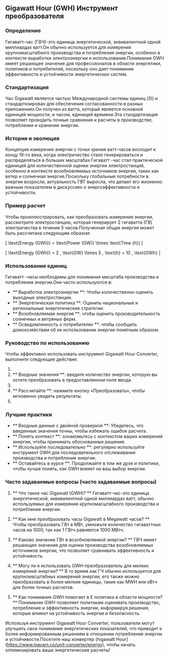 ## Gigawatt Hour (GWH) Инструмент преобразователя

### Определение
Гигаватт-час (ГВЧ)-это единица энергетической, эквивалентной одной миллиардах ватт.Он обычно используется для измерения крупномасштабного производства и потребления энергии, особенно в контексте выработки электроэнергии и использования.Понимание GWH имеет решающее значение для профессионалов в области энергетики, политиков и потребителей, поскольку оно дает понимание эффективности и устойчивости энергетических систем.

### Стандартизация
Час Gigawatt является частью Международной системы единиц (SI) и стандартизирован для обеспечения согласованности в разных приложениях.Он получен из ватта, который является основной единицей мощности, и часом, единицей времени.Эта стандартизация позволяет проводить точные сравнения и расчеты в производстве, потреблении и хранении энергии.

### История и эволюция
Концепция измерения энергии с точки зрения ватт-часов восходит к концу 19-го века, когда электричество стало генерироваться и распределяться в больших масштабах.Гигаватт -час стал практической единицей для количественной оценки энергии электростанций, особенно в контексте возобновляемых источников энергии, таких как ветер и солнечная энергия.Поскольку глобальные потребности в энергии возросли, актуальность ГВТ выросла, что делает его жизненно важным показателем в дискуссиях о энергоэффективности и устойчивости.

### Пример расчет
Чтобы проиллюстрировать, как преобразовать измерения энергии, рассмотрите электростанцию, которая генерирует 2 гигаватта (ГВ) электричества в течение 5 часов.Полученная общая энергия может быть рассчитана следующим образом:

\[ \text{Energy (GWh)} = \text{Power (GW)} \times \text{Time (h)} \]

\[ \text{Energy (GWh)} = 2 \, \text{GW} \times 5 \, \text{h} = 10 \, \text{GWh} \]

### Использование единиц
Гигаватт -часы необходимы для понимания масштаба производства и потребления энергии.Они часто используются в:

- ** Выработка электроэнергии **: Чтобы количественно оценить выходные электростанции.
- ** Энергетическая политика **: Оценить национальные и региональные энергетические стратегии.
- ** Возобновляемая энергия **: чтобы оценить производительность солнечных и ветряных ферм.
- ** Осведомленность о потребителях **: чтобы сообщить домохозяйствам об их использовании энергии понятным образом.

### Руководство по использованию
Чтобы эффективно использовать инструмент Gigawatt Hour Converter, выполните следующие действия:

1.
2. ** Входные значения **: введите количество энергии, которую вы хотите преобразовать в предоставленном поле ввода.
3.
4. ** Рассчитайте **: нажмите кнопку «Преобразовать», чтобы мгновенно увидеть результаты.
5.

### Лучшие практики
- ** Входные данные с двойной проверкой **: Убедитесь, что введенные значения точны, чтобы избежать ошибок расчета.
- ** Понять контекст **: ознакомьтесь с контекстом ваших измерений энергии, чтобы принимать обоснованные решения.
- ** Используйте последовательно **: регулярно используйте инструмент GWH для последовательного отслеживания производства и потребления энергии.
- ** Оставайтесь в курсе **: Продолжайте в том же духе и политики, чтобы лучше понять, как GWH влияет на ваш выбор энергии.

### Часто задаваемые вопросы (часто задаваемые вопросы)

1. ** Что такое час Gigawatt (GWH)? **
Гигаватт-час-это единица энергетической, эквивалентной одной миллиардах ватт, обычно используемых для измерения крупномасштабного производства и потребления энергии.

2. ** Как мне преобразовать часы Gigawatt в Megawatt часов? **
Чтобы преобразовать ГВт в МВт, умножьте количество гигаваттных часов на 1000, так как 1 ГВтч равняется 1000 МВтч.

3. ** Каково значение ГВт в возобновляемой энергии? **
ГВЧ имеет решающее значение для оценки производства возобновляемых источников энергии, что позволяет сравнивать эффективность и устойчивость.

4. ** Могу ли я использовать GWH-преобразователь для мелких измерений энергии? **
В то время как ГЧ обычно используется для крупномасштабных измерений энергии, его также можно преобразовать в более мелкие единицы, такие как MWH или кВтч для более точных расчетов.

5. ** Как понимание GWH помогает в E политика в области мощности? **
Понимание GWH позволяет политикам оценивать производство, потребление и эффективность энергии, информируя решения, которые влияют на устойчивость энергии и безопасность.

Используя инструмент Gigawatt Hour Converter, пользователи могут улучшить свое понимание энергетических показателей, что приводит к более информированным решениям в отношении потребления энергии и устойчивости.Посетите наш конвертер (higawatt Hour] (https://www.inayam.co/unit-converter/energy), чтобы начать оптимизировать ваши энергетические расчеты!